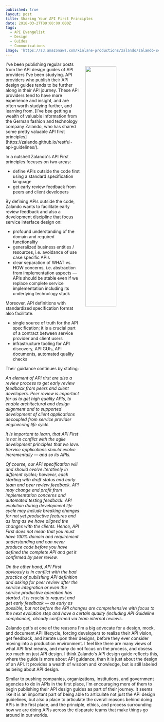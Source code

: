 ```yaml
---
published: true
layout: post
title: Sharing Your API First Principles
date: 2018-03-27T09:00:00.000Z
tags:
  - API Evangelist
  - Design
  - Guides
  - Communications
image: 'https://s3.amazonaws.com/kinlane-productions/zalando/zalando-screenshot.png'
---
```

<p><img src="{{ page.image }}" width="45%" align="right" style="padding: 15px;" /></p>I've been publishing regular posts from the API design guides of API providers I've been studying. API providers who publish their API design guides tends to be further along in their API journey. These API providers tend to have more experience and insight, and are often worth studying further, and learning from. [I've bee getting a wealth of valuable information from the German fashion and technology company Zalando, who has shared some pretty valuable API first principles](https://zalando.github.io/restful-api-guidelines/).

In a nutshell Zalando's API First principles focuses on two areas:

- define APIs outside the code first using a standard specification language
- get early review feedback from peers and client developers

By defining APIs outside the code, Zalando wants to facilitate early review feedback and also a development discipline that focus service interface design on:

- profound understanding of the domain and required functionality
- generalized business entities / resources, i.e. avoidance of use case specific APIs
- clear separation of WHAT vs. HOW concerns, i.e. abstraction from implementation aspects — APIs should be stable even if we replace complete service implementation including its underlying technology stack

Moreover, API definitions with standardized specification format also facilitate:

- single source of truth for the API specification; it is a crucial part of a contract between service provider and client users
- infrastructure tooling for API discovery, API GUIs, API documents, automated quality checks

Their guidance continues by stating:

_An element of API rirst are also a review process to get early review feedback from peers and client developers. Peer review is important for us to get high quality APIs, to enable architectural and design alignment and to supported development of client applications decoupled from service provider engineering life cycle._

_It is important to learn, that API First is not in conflict with the agile development principles that we love. Service applications should evolve incrementally — and so its APIs._

_Of course, our API specification will and should evolve iteratively in different cycles; however, each starting with draft status and early team and peer review feedback. API may change and profit from implementation concerns and automated testing feedback. API evolution during development life cycle may include breaking changes for not yet productive features and as long as we have aligned the changes with the clients. Hence, API First does not mean that you must have 100% domain and requirement understanding and can never produce code before you have defined the complete API and get it confirmed by peer review._

_On the other hand, API First obviously is in conflict with the bad practice of publishing API definition and asking for peer review after the service integration or even the service productive operation has started. It is crucial to request and get early feedback — as early as possible, but not before the API changes are comprehensive with focus to the next evolution step and have a certain quality (including API Guideline compliance), already confirmed via team internal reviews._

Zalando get's at one of the reasons I'm a big advocate for a design, mock, and document API lifecycle, forcing developers to realize their API vision, get feedback, and iterate upon their designs, before they ever consider moving into a production environment. I feel like there are many views of what API first means, and many do not focus on the process, and obsess too much on just API design. I think Zalando's API design guide reflects this, where the guide is more about API guidance, than it is just about the design of an API. It provides a wealth of wisdom and knowledge, but is still labeled as being about API design. 

Similar to pushing companies, organizations, institutions, and government agencies to do in APIs in the first place, I'm encouraging more of them to begin publishing their API design guides as part of their journey. It seems like it is an important part of being able to articulate not just the API design guidelines, but also a place to articulate the overall reasons behind doing APIs in the first place, and the principle, ethics, and process surrounding how we are doing APIs across the disparate teams that make things go around in our worlds.
